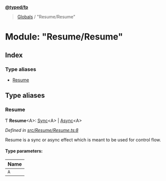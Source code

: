 **[@typed/fp](../README.md)**

> [Globals](../globals.md) / "Resume/Resume"

# Module: "Resume/Resume"

## Index

### Type aliases

* [Resume](_resume_resume_.md#resume)

## Type aliases

### Resume

Ƭ  **Resume**\<A>: [Sync](../interfaces/_resume_sync_.sync.md)\<A> \| [Async](../interfaces/_resume_async_.async.md)\<A>

*Defined in [src/Resume/Resume.ts:8](https://github.com/TylorS/typed-fp/blob/8639976/src/Resume/Resume.ts#L8)*

Resume is a sync or async effect which is meant to be used
for control flow.

#### Type parameters:

Name |
------ |
`A` |
